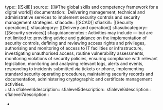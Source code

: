 type:: [[Skill]]
source:: [[@The global skills and competency framework for a digital world]]
documentation:: Delivering management, technical and administrative services to implement security controls and security management strategies.
sfiacode:: [[SCAD]]
sfiaskill:: [[Security operations]]
sfiacategory:: [[Delivery and operation]]
sfiasubcategory::  [[Security services]]
sfiaguidancenotes:: Activities may include — but are not limited to: providing advice and guidance on the implementation of security controls, defining and reviewing access rights and privileges, authorising and monitoring of access to IT facilities or infrastructure, investigating unauthorised access, routine vulnerability assessments, monitoring violations of security policies, ensuring compliance with relevant legislation, monitoring and analysing relevant logs, alerts and events, responding to incidents submitted via tickets or phone, implementing standard security operating procedures, maintaining security records and documentation, administering cryptographic and certificate management activities.   
::sfia
sfialevel4description::
sfialevel5description::
sfialevel6description::
sfialevel7description::

-